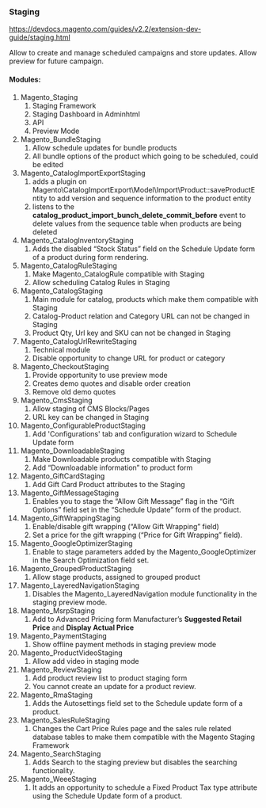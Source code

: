 ### Staging
https://devdocs.magento.com/guides/v2.2/extension-dev-guide/staging.html

Allow to create and manage scheduled campaigns and store updates. Allow preview for future campaign.

#### Modules:
1. Magento_Staging
    1. Staging Framework
    2. Staging Dashboard in Adminhtml
    3. API
    4. Preview Mode
2. Magento_BundleStaging
    1. Allow schedule updates for bundle products
    2. All bundle options of the product which going to be scheduled, could be edited
3. Magento_CatalogImportExportStaging
    1. adds a plugin on Magento\CatalogImportExport\Model\Import\Product::saveProductEntity to add version and sequence information to the product entity
    2.  listens to the **catalog_product_import_bunch_delete_commit_before** event to delete values from the sequence table when products are being deleted
4. Magento_CatalogInventoryStaging
    1. Adds the disabled “Stock Status” field on the Schedule Update form of a product during form rendering.
5. Magento_CatalogRuleStaging
    1. Make Magento_CatalogRule compatible with Staging
    2. Allow scheduling Catalog Rules in Staging
6. Magento_CatalogStaging
    1. Main module for catalog, products which make them compatible with Staging
    2. Catalog-Product relation and Category URL can not be changed in Staging
    3. Product Qty, Url key and SKU can not be changed in Staging
7. Magento_CatalogUrlRewriteStaging
    1. Technical module
    2. Disable opportunity to change URL for product or category
8. Magento_CheckoutStaging
    1. Provide opportunity to use preview mode
    2. Creates demo quotes and disable order creation
    3. Remove old demo quotes
9. Magento_CmsStaging
    1. Allow staging of CMS Blocks/Pages
    2. URL key can be  changed in Staging
10. Magento_ConfigurableProductStaging
    1. Add 'Configurations' tab and configuration wizard to Schedule Update form
11. Magento_DownloadableStaging
    1. Make Downloadable products compatible with Staging
    2. Add “Downloadable information” to product form
12. Magento_GiftCardStaging
    1. Add Gift Card Product attributes to the Staging
13. Magento_GiftMessageStaging
    1. Enables you to stage the “Allow Gift Message” flag in the “Gift Options” field set in the “Schedule Update” form of the product.
14. Magento_GiftWrappingStaging
    1. Enable/disable gift wrapping (“Allow Gift Wrapping” field)
    2. Set a price for the gift wrapping (“Price for Gift Wrapping” field).
15. Magento_GoogleOptimizerStaging
    1. Enable to stage parameters added by the Magento_GoogleOptimizer in the Search Optimization field set.
16. Magento_GroupedProductStaging
    1. Allow stage products, assigned to grouped product
17. Magento_LayeredNavigationStaging
    1. Disables the Magento_LayeredNavigation module functionality in the staging preview mode. 
18. Magento_MsrpStaging
    1. Add to Advanced Pricing form Manufacturer’s **Suggested Retail Price** and **Display Actual Price**
19. Magento_PaymentStaging
    1. Show offline payment methods in staging preview mode
20. Magento_ProductVideoStaging
    1. Allow add video in staging mode
21. Magento_ReviewStaging
    1. Add product review list to product staging form
    2. You cannot create an update for a product review.
22. Magento_RmaStaging
    1. Adds the Autosettings field set to the Schedule update form of a product.
23. Magento_SalesRuleStaging
    1. Changes the Cart Price Rules page and the sales rule related database tables to make them compatible with the Magento Staging Framework
24. Magento_SearchStaging
    1. Adds Search to the staging preview but disables the searching functionality.
25. Magento_WeeeStaging
    1. It adds an opportunity to schedule a Fixed Product Tax type attribute using the Schedule Update form of a product.